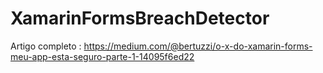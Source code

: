 # XamarinFormsBreachDetector

Artigo completo : https://medium.com/@bertuzzi/o-x-do-xamarin-forms-meu-app-esta-seguro-parte-1-14095f6ed22
